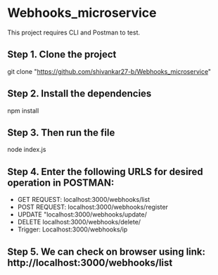 # Webhooks_microservice
This project requires CLI and Postman to test. 
## Step 1. Clone the project
git clone "https://github.com/shivankar27-b/Webhooks_microservice"
## Step 2. Install the dependencies
npm install
## Step 3. Then run the file
node index.js
## Step 4. Enter the following URLS for desired operation in POSTMAN:
- GET REQUEST: 
localhost:3000/webhooks/list
- POST REQUEST:
localhost:3000/webhooks/register
- UPDATE
"localhost:3000/webhooks/update/<id>
- DELETE
localhost:3000/webhooks/delete/<id>
- Trigger:
Localhost:3000/webhooks/ip
## Step 5. We can check on browser using link: http://localhost:3000/webhooks/list
